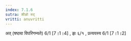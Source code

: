```yaml
---
index: 7.1.6
sutra: शीङो रुट्
vritti: anuvritti
---
```


अत् (षष्ठ्या विपरिणम्यते) 6/1 [7।1।4] , झः ६/१ , प्रत्ययस्य 6/1 [7।1।2] 